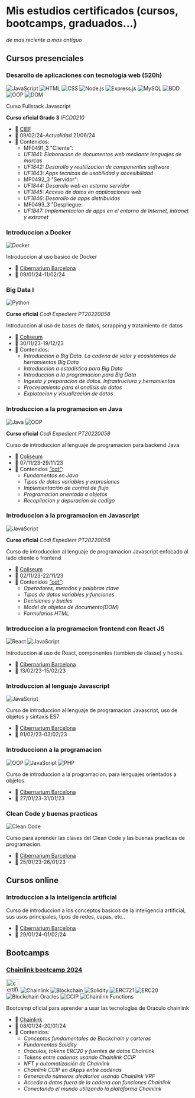 # Mis estudios certificados (cursos, bootcamps, graduados...)
*de mas reciente a mas antiguo*

## Cursos presenciales

### Desarollo de aplicaciones con tecnologia web (520h)
![JavaScript](https://img.shields.io/badge/-JavaScript-F7DF1E?style=for-the-badge&logo=javascript&logoColor=black) ![HTML](https://img.shields.io/badge/-HTML-E34F26?style=for-the-badge&logo=html5&logoColor=white) ![CSS](https://img.shields.io/badge/-CSS-1572B6?style=for-the-badge&logo=css3&logoColor=white) ![Node.js](https://img.shields.io/badge/-Node.js-339933?style=for-the-badge&logo=node.js&logoColor=white)
 ![Express.js](https://img.shields.io/badge/-Express.js-000000?style=for-the-badge&logo=express&logoColor=white)
 ![MySQL](https://img.shields.io/badge/-MySQL-4479A1?style=for-the-badge&logo=mysql&logoColor=white) ![BDD](https://img.shields.io/badge/-BDD-222222?style=for-the-badge) ![OOP](https://img.shields.io/badge/-OOP-FFA500?style=for-the-badge) ![DOM](https://img.shields.io/badge/-DOM-009933?style=for-the-badge) 

Curso Fullstack Javascript

**Curso oficial Grado 3** *IFCD0210* 

- 🏫 [CIEF](https://www.grupcief.com/)
- 📆 09/02/24-*Actualidad* 21/06/24
- 📃 Contenidos:
    - MF0491_3 "Cliente":
    - *UF1841: Elaboracion de documentos web mediante lenguajes de marcas*
    - *UF1842: Desarollo y reutilizacion de componentes software*
    - *UF1843: Apps tecnicas de usabilidad y accesibilidad*
    - MF0492_3 "Servidor":
    - *UF1844: Desarollo web en estorno servidor*
    - *UF1845: Acceso de datos en applicaciones web*
    - *UF1846: Desarollo de apps distribuidas*
    - MF0493_3 "Despliegue:
    - *UF1847: Implementacion de apps en el entorno de Internet, intranet y extranet*  

### Introduccion a Docker 
![Docker](https://img.shields.io/badge/-Docker-2496ED?style=for-the-badge&logo=docker&logoColor=white)

Introduccion al uso basico de Docker

- 🏫 [Cibernarium Barcelona](https://cibernarium.barcelonactiva.cat/)
- 📆 09/01/24-11/02/24 

### Big Data I
![Python](https://img.shields.io/badge/-Python-3776AB?style=for-the-badge&logo=python&logoColor=white)

**Curso oficial** *Codi Expedient PT20220058*

Introduccion al uso de bases de datos, scrapping y tratamiento de datos

- 🏫 [Coliseum](https://www.centrocoliseum.com/)
- 📆 30/11/23-19/12/23
- 📃 Contenidos:
    - *Introduccion a Big Data. La cadena de valor y ecosistemas de herramientas Big Data*
    - *Introduccion a estadística para Big Data*
    - *Introduccion a la programacion para Big Data*
    - *Ingesta y preparacion de datos. Infrastructura y herramientas*
    - *Procesamiento para el analisis de datos*
    - *Explotacion y visualización de datos*  

### Introduccion a la programacion en Java
![Java](https://img.shields.io/badge/-Java-007396?style=for-the-badge&logo=java&logoColor=white)
 ![OOP](https://img.shields.io/badge/-OOP-FFA500?style=for-the-badge)

**Curso oficial** *Codi Expedient PT20220058*

Curso de introduccion al lenguaje de programacion para backend Java

- 🏫 [Coliseum](https://www.centrocoliseum.com/)
- 📆 07/11/23-29/11/23
- 📃 Contenidos [*"cat"*](https://conforcat.gencat.cat/web/.content/Recursos/pdfs/cataleg_22_gaps/FC01_IFCT171_2022_ITS-Java-Introduccio-a-la-programacio-en-Java.pdf):
    - *Fundamentos en Java*
    - *Tipos de datos variables y expresiones*
    - *Implementación de control de flujo*
    - *Programacion orientada a objetos*
    - *Recopilacion y depuracion de codigo*
    
### Introduccion a la programacion en Javascript
![JavaScript](https://img.shields.io/badge/-JavaScript-F7DF1E?style=for-the-badge&logo=javascript&logoColor=black)

**Curso oficial** *Codi Expedient PT20220058*

Curso de introduccion al lenguaje de programacion Javascript enfocado al lado cliente o frontend

- 🏫 [Coliseum](https://www.centrocoliseum.com/)
- 📆 02/11/23-22/11/23
- 📃 Contenidos [*"cat"*](https://conforcat.gencat.cat/web/.content/Recursos/pdfs/cataleg_22_gaps/FC01_IFCT179_2022_ITS-JavaScript-Introduccio-a-la-programacio-en-JavaScript.pdf ):
    - *Operadores, metodos y palabras clave*
    - *Tipos de datos variables y funciones*
    - *Decisiones y bucles*
    - *Model de objetos de documento(DOM)*
    - *Formularios HTML*

### Introduccion a la programacion frontend con React JS
![React](https://img.shields.io/badge/-React-61DAFB?style=for-the-badge&logo=react&logoColor=white)
![JavaScript](https://img.shields.io/badge/-JavaScript-F7DF1E?style=for-the-badge&logo=javascript&logoColor=black)


Introduccion al uso de React, componentes (tambien de classe) y hooks.

- 🏫 [Cibernarium Barcelona](https://cibernarium.barcelonactiva.cat/)
- 📆 13/02/23-15/02/23

### Introduccion al lenguaje Javascript
![JavaScript](https://img.shields.io/badge/-JavaScript-F7DF1E?style=for-the-badge&logo=javascript&logoColor=black)

Curso de introduccion al lenguaje de programacion Javascript, uso de objetos y sintaxis ES7

- 🏫 [Cibernarium Barcelona](https://cibernarium.barcelonactiva.cat/)
- 📆 01/02/23-03/02/23

### Introduccionn a la programacion
![OOP](https://img.shields.io/badge/-OOP-FFA500?style=for-the-badge) ![JavaScript](https://img.shields.io/badge/-JavaScript-F7DF1E?style=for-the-badge&logo=javascript&logoColor=black) ![PHP](https://img.shields.io/badge/-PHP-777BB4?style=for-the-badge&logo=php&logoColor=white)

Curso de introduccion a la programacion, para lenguajes orientados a objetos.

- 🏫 [Cibernarium Barcelona](https://cibernarium.barcelonactiva.cat/)
- 📆 27/01/23-31/01/23

### Clean Code y buenas practicas
![Clean Code](https://img.shields.io/badge/-Clean%20Code-008000?style=for-the-badge)

Curso para aprender las claves del Clean Code y las buenas practicas de programacion.

- 🏫 [Cibernarium Barcelona](https://cibernarium.barcelonactiva.cat/)
- 📆 25/01/23-26/01/23

## Cursos online 

### Introduccion a la inteligencia artificial
Curso de introduccion a los conceptos basicos de la inteligencia artificial, sus usos principales, tipos de redes, capas, etc..

- 🏫 [Cibernarium Barcelona](https://cibernarium.barcelonactiva.cat/)
- 📆 29/01/24-01/02/24 

## Bootcamps

### [Chainlink bootcamp 2024](https://collectors.poap.xyz/token/7063140)
<img alt="certificate chainlink bootcamp 2024" src="https://assets.poap.xyz/232a27ca-cc01-44a0-9729-108ed05765e1.png" width="35px" > ![Chainlink](https://img.shields.io/badge/-Chainlink-2C3A42?style=for-the-badge&logo=chainlink&logoColor=white)
![Blockchain](https://img.shields.io/badge/-Blockchain-121D33?style=for-the-badge&logo=blockchain.com&logoColor=white)
![Solidity](https://img.shields.io/badge/-Solidity-363636?style=for-the-badge&logo=solidity&logoColor=white)
![ERC721](https://img.shields.io/badge/-ERC721-363636?style=for-the-badge)
![ERC20](https://img.shields.io/badge/-ERC20-363636?style=for-the-badge)
![Blockchain Oracles](https://img.shields.io/badge/-Oracles-121D33?style=for-the-badge&logo=blockchain.com)
![CCIP](https://img.shields.io/badge/-CCIP-2C3A42?style=for-the-badge&logo=chainlink&logoColor=white)
![Chainlink Functions](https://img.shields.io/badge/-Chainlink%20Functions-2C3A42?style=for-the-badge&logo=chainlink&logoColor=white)

Bootcamp oficial para aprender a usar las tecnologias de Oraculo chainlink

- 🏫 [Chainlink](https://coinmarketcap.com/currencies/chainlink/)
- 📆 08/01/24-20/01/24
- 📃 Contenidos:
    - *Conceptos fundamentales de Blockchain y carteras*
    - *Fundamentos Solidity*
    - *Oráculos, tokens ERC20 y fuentes de datos Chainlink*
    - *Tokens entre cadenas usando Chainlink CCIP*
    - *NFT y automatización de Chainlink*
    - *Chainlink CCIP en dApps entre cadenas* 
    - *Generando números aleatorios usando Chainlink VRF*
    - *Acceda a datos fuera de la cadena con funciones Chainlink*
    - *Conectando el mundo utilizando la plataforma Chainlink*


